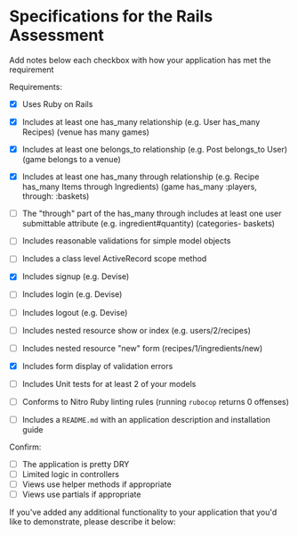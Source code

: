 # Specifications for the Rails Assessment

Add notes below each checkbox with how your application has met the requirement

Requirements:
- [x] Uses Ruby on Rails
- [x] Includes at least one has_many relationship (e.g. User has_many Recipes)
  (venue has many games)

- [x] Includes at least one belongs_to relationship (e.g. Post belongs_to User)
  (game belongs to a venue)

- [x] Includes at least one has_many through relationship (e.g. Recipe has_many Items through Ingredients)
  (game has_many :players, through: :baskets)

- [ ] The "through" part of the has_many through includes at least one user submittable attribute (e.g. ingredient#quantity)
  (categories- baskets)

- [ ] Includes reasonable validations for simple model objects
- [ ] Includes a class level ActiveRecord scope method
- [x] Includes signup (e.g. Devise)
- [ ] Includes login (e.g. Devise)
- [ ] Includes logout (e.g. Devise)
- [ ] Includes nested resource show or index (e.g. users/2/recipes)
- [ ] Includes nested resource "new" form (recipes/1/ingredients/new)
- [x] Includes form display of validation errors
- [ ] Includes Unit tests for at least 2 of your models
- [ ] Conforms to Nitro Ruby linting rules (running `rubocop` returns 0 offenses)
- [ ] Includes a `README.md` with an application description and installation guide

Confirm:
- [ ] The application is pretty DRY
- [ ] Limited logic in controllers
- [ ] Views use helper methods if appropriate
- [ ] Views use partials if appropriate

If you've added any additional functionality to your application that you'd like to demonstrate, please describe it below:
